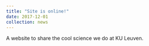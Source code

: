 ```yaml
---
title: "Site is online!"
date: 2017-12-01
collection: news
---
```


A website to share the cool science we do at KU Leuven.
